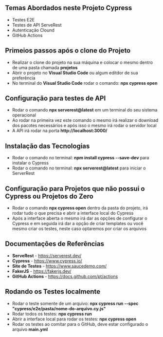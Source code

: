## Temas Abordados neste Projeto Cypress

* Testes E2E
* Testes de API ServeRest
* Autenticação Clound
* GitHub Actions

## Primeios passos após o clone do Projeto

* Realizar o clone do projeto na sua máquina e colocar o mesmo dentro de uma pasta chamada **projetos**
* Abrir o projeto no **Visual Studio Code** ou algum editdor de sua preferência
* No terminal do **Visual Studio Code** rodar o comando: **npx cypress open**

## Configuração para testes de API

* Rodar o comando **npx serverest@latest** em um terminal do seu sistema operacional
* Ao rodar na primeira vez este comando o mesmo irá realizar o download dos pacotes necessários e após isso o mesmo irá rodar o servidor local
* A API irá rodar na porta **http://localhost:3000/**

## Instalação das Tecnologias

* Rodar o comando no terminal: **npm install cypress --save-dev** para instalar o Cypress
* Rodar o comando no terminal: **npx serverest@latest** para iniciar o ServerRest

## Configuração para Projetos que não possui o Cypress ou Projetos do Zero

* Rodar o comando **npx cypress open** dentro da pasta do projeto, irá rodar tudo o que precisa e abrir a interface local do Cypress
* Após a interface aberta o mesmo irá dar as opções de configurar o Cypress e em seguida irá dar a opção de criar templates ou você mesmo criar os testes, neste caso optaremos por criar os arquivos

## Documentações de Referências

* **ServeRest** - https://serverest.dev/
* **Cypress** - https://www.cypress.io/
* **Site de Testes** - https://www.saucedemo.com/
* **FakerJS** - https://fakerjs.dev/
* **GitHub Actions** - https://docs.github.com/pt/actions

## Rodando os Testes localmente

* Rodar o teste somente de um arquivo: **npx cypress run --spec "cypress/e2e/pasta/nome-do-arquivo.cy.js"**
* Rodar todos os testes: **npx cypress run**
* Abrir a interface local para rodar os testes: **npx cypress open**
* Rodar os testes ao comitar para o GitHub, deve estar configurado o arquivo **main.yml**